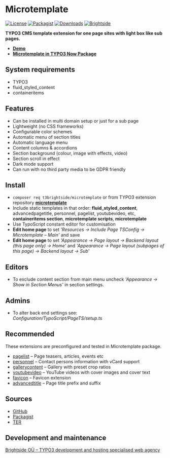 # Microtemplate
[![License](https://poser.pugx.org/t3brightside/microtemplate/license)](LICENSE.txt)
[![Packagist](https://img.shields.io/packagist/v/t3brightside/microtemplate.svg?style=flat)](https://packagist.org/packages/t3brightside/microtemplate)
[![Downloads](https://poser.pugx.org/t3brightside/microtemplate/downloads)](https://packagist.org/packages/t3brightside/microtemplate)
[![Brightside](https://img.shields.io/badge/by-t3brightside.com-orange.svg?style=flat)](https://t3brightside.com)

**TYPO3 CMS template extension for one page sites with light box like sub pages.**

- **[Demo](https://microtemplate.t3brightside.com)**
- **[Microtemplate in TYPO3 Now Package](https://t3brightside.com/typo3-now)**

## System requirements

- TYPO3
- fluid_styled_content
- containeritems

## Features
- Can be installed in multi domain setup or just for a sub page
- Lightweight (no CSS frameworks)
- Configurable color schemes
- Automatic menu of section titles
- Automatic language menu
- Content columns & accordions
- Section background (colour, image with effects, video)
- Section scroll in effect
- Dark mode support
- Can run with no third party media to be GDPR friendly

## Install
- `composer req t3brightside/microtemplate` or from TYPO3 extension repository **[microtemplate](https://extensions.typo3.org/extension/microtemplate/)**
- Include static templates in that order: **fluid_styled_content**, advancedpagetitle, personnel, pagelist, youtubevideo, etc, **containeritems section**, **microtemplate scripts**, **microtemplate**
- Use TypoScript constant editor for customisation
- **Edit home page** to set _'Resources -> Include Page TSConfig -> Microtemplate – Main'_ and save
- **Edit home page** to set _'Appearance -> Page layout -> Backend layout  (this page only) -> Home'_ and _'Appearance -> Page layout (subpages of this page) -> Backend layout -> Sub'_

## Editors
- To exclude content section from main menu uncheck _'Appearance -> Show in Section Menus'_ in section settings.

## Admins
- To alter back end settings see: _Configuration/TypoScript/PageTS/setup.ts_

## Recommended
These extensions are preconfigured and tested in Microtemplate package.
- [pagelist](https://github.com/t3brightside/pagelist) – Page teasers, articles, events etc
- [personnel](https://github.com/t3brightside/personnel) – Contact persons information with vCard support
- [gallerycontent](https://github.com/t3brightside/gallerycontent) – Gallery with preset crop ratios
- [youtubevideo](https://github.com/t3brightside/youtubevideo) – YouTube videos with cover images and cover text
- [favicon](https://github.com/t3brightside/favicon) – Favicon extension
- [advancedtitle](https://github.com/t3brightside/advancedtitle) – Page title prefix and suffix

## Sources
- [GitHub](https://github.com/t3brightside/microtemplate)
- [Packagist](https://packagist.org/packages/t3brightside/microtemplate)
- [TER](https://extensions.typo3.org/extension/microtemplate/)

## Development and maintenance
[Brightside OÜ – TYPO3 development and hosting specialised web agency](https://t3brightside.com/)
